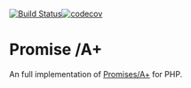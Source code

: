 [![Build Status](https://travis-ci.org/uppes/promiseplus.svg?branch=master)](https://travis-ci.org/uppes/promiseplus)[![codecov](https://codecov.io/gh/uppes/promiseplus/branch/master/graph/badge.svg)](https://codecov.io/gh/uppes/promiseplus)

Promise /A+
=======
An full implementation of
[Promises/A+](https://promisesaplus.com/) for PHP.